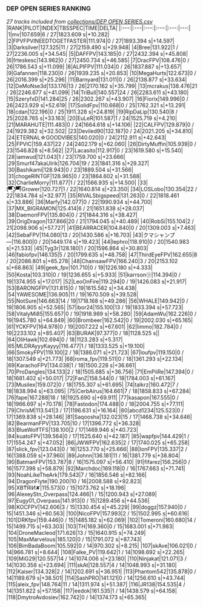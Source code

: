 ### DEP OPEN SERIES RANKING
*27 tracks included from [collections/DEP OPEN SERIES.csv](/collections/DEP%20OPEN%20SERIES.csv)*
|RANK|PILOT|INDEX|TBSSPEC|TIME|DELTA|
|:---:|:---|:---:|:---:|:---:|---:|
|1|mv|107.659|6 / 27|1823.609 s|+10.282|
|2|FPVFPVINEEDTOGETFASTER|111.974|0 / 27|1893.394 s|+14.597|
|3|Darksilver|127.325|11 / 27|2159.490 s|+29.948|
|4|Bree|131.922|1 / 27|2236.005 s|+34.545|
|5|DAFFPV|143.185|0 / 27|2432.394 s|+45.808|
|6|frteskesc|143.962|0 / 27|2450.734 s|+46.585|
|7|DracFPV|108.476|0 / 26|1786.543 s|+11.099|
|8|ALPIFPV|111.034|0 / 26|1837.887 s|+13.657|
|9|Gafannen|118.230|0 / 26|1939.235 s|+20.853|
|10|MegaHurts|122.673|0 / 26|2016.399 s|+25.296|
|11|Barnyard|131.011|0 / 26|2138.877 s|+33.634|
|12|DeMoNse3d|133.176|13 / 26|2170.162 s|+35.799|
|13|mcrakus|138.476|21 / 26|2246.677 s|+41.099|
|14|TriBull|140.557|24 / 26|2283.611 s|+43.180|
|15|SzeryfxD|141.284|25 / 26|2302.267 s|+43.907|
|16|Fiorix|149.996|0 / 26|2423.929 s|+52.619|
|17|SolidFpv|110.668|0 / 25|1762.321 s|+13.291|
|18|cdan|122.196|0 / 25|1911.328 s|+24.819|
|19|RipDaLip|130.540|8 / 25|2028.765 s|+33.163|
|20|EuLeR|101.587|1 / 24|1525.719 s|+4.210|
|21|MARAHUTE|111.483|0 / 24|1664.618 s|+14.106|
|22|CALFPV|129.879|0 / 24|1929.382 s|+32.502|
|23|Deviled90|132.187|0 / 24|2021.205 s|+34.810|
|24|ETERNAL☆GOODVIBES|140.020|0 / 24|2112.911 s|+42.643|
|25|FPVlC|159.437|22 / 24|2402.179 s|+62.060|
|26|DirtyMuffin|105.939|0 / 23|1546.828 s|+8.562|
|27|Lacasito|112.917|0 / 23|1619.580 s|+15.540|
|28|iamwud|121.043|1 / 23|1759.700 s|+23.666|
|29|Smurf47akaUlrik|126.704|19 / 23|1841.316 s|+29.327|
|30|Bashikami|128.943|0 / 23|1889.504 s|+31.566|
|31|chogeRINTGF|128.965|0 / 23|1864.602 s|+31.588|
|32|CharlieMorry|111.877|1 / 22|1566.935 s|+14.500|
|33|(͡▀̿̿ ͜ʖ͡▀̿̿)Grower|120.727|1 / 22|1640.814 s|+23.350|
|34|LOSLobo|130.354|22 / 22|1834.784 s|+32.977|
|35|RIVALSbigspeed|131.263|0 / 22|1818.461 s|+33.886|
|36|Marfy|142.077|0 / 22|1990.934 s|+44.700|
|37|MX_BIGRAMON|125.414|6 / 21|1651.838 s|+28.037|
|38|DaemonFPV|135.804|0 / 21|1844.316 s|+38.427|
|39|OrigDragon|137.866|20 / 21|1794.045 s|+40.489|
|40|RobSi|155.104|2 / 21|2098.906 s|+57.727|
|41|BEARRACER|104.840|0 / 20|1309.003 s|+7.463|
|42|SebaFPV|114.080|13 / 20|1430.586 s|+16.703|
|43|クマシャンプ―|116.800|0 / 20|1449.174 s|+19.423|
|44|lephro|118.910|0 / 20|1540.983 s|+21.533|
|45|Tyg3r|128.180|1 / 20|1596.864 s|+30.803|
|46|fabiofpv|146.135|5 / 20|1799.635 s|+48.758|
|47|ThirdEyeFPV|162.655|8 / 20|2086.801 s|+65.278|
|48|ChainsawFPV|166.240|3 / 20|2153.102 s|+68.863|
|49|geek_fpv|101.710|0 / 19|1226.180 s|+4.333|
|50|Kosta|103.310|0 / 19|1236.655 s|+5.933|
|51|karrson㋡|114.394|0 / 19|1374.955 s|+17.017|
|52|LeoOnFire|119.294|0 / 19|1426.083 s|+21.917|
|53|BARONGFPV|131.815|0 / 19|1615.582 s|+34.438|
|54|YAWESOME|136.905|11 / 19|1670.509 s|+39.528|
|55|NotSure|146.663|14 / 19|1718.168 s|+49.286|
|56|WHALE|149.942|0 / 19|1806.905 s|+52.565|
|57|ibor24|155.100|13 / 19|1833.394 s|+57.723|
|58|VitalyMi85|155.657|0 / 19|1918.989 s|+58.280|
|59|AdamWu|162.226|0 / 19|1945.780 s|+64.849|
|60|Brombeer|162.542|0 / 19|2002.030 s|+65.165|
|61|YCKFPV|164.978|0 / 19|2007.222 s|+67.601|
|62|limmo|182.784|0 / 19|2233.102 s|+85.407|
|63|BURAK|97.377|0 / 18|1128.525 s||
|64|OliHawk|102.694|0 / 18|1123.283 s|+5.317|
|65|MLDRAyyyKayyy|116.477|1 / 18|1333.525 s|+19.100|
|66|SmokyFPV|119.100|2 / 18|1386.071 s|+21.723|
|67|loufpv|119.150|0 / 18|1307.549 s|+21.773|
|68|roma_fpv|119.511|0 / 18|1361.293 s|+22.134|
|69|KarachoFPV|134.038|1 / 18|1500.228 s|+36.661|
|70|ProDangles|134.133|2 / 18|1505.685 s|+36.756|
|71|EmPiiRe|147.394|0 / 18|1681.402 s|+50.017|
|72|FanZ|158.544|0 / 18|1784.003 s|+61.167|
|73|Musilex|159.072|0 / 18|1755.307 s|+61.695|
|74|talkrz|160.472|7 / 18|1838.994 s|+63.095|
|75|CerbAirus|164.661|7 / 18|1858.833 s|+67.284|
|76|fape|167.288|18 / 18|1925.690 s|+69.911|
|77|kasapon|167.555|0 / 18|1966.697 s|+70.178|
|78|Fastodon|174.488|0 / 18|2004.755 s|+77.111|
|79|ChrisM|113.541|3 / 17|1196.631 s|+16.164|
|80|abcd1234|125.523|0 / 17|1369.838 s|+28.146|
|81|Saqoosha|132.023|15 / 17|1468.738 s|+34.646|
|82|BearmanFPV|133.705|10 / 17|1396.772 s|+36.328|
|83|BlueWolfTFS|138.100|2 / 17|1469.946 s|+40.723|
|84|kuatoFPV|139.564|0 / 17|1525.640 s|+42.187|
|85|wapfpv|144.429|1 / 17|1554.247 s|+47.052|
|86|JWWFPV|162.635|2 / 17|1740.025 s|+65.258|
|87|slick_fpv|123.043|0 / 16|1253.770 s|+25.666|
|88|IonFPV|135.337|2 / 16|1388.059 s|+37.960|
|89|Johnn|136.181|11 / 16|1381.779 s|+38.804|
|90|BatmanFPV|153.787|8 / 16|1575.097 s|+56.410|
|91|fifarez|156.256|0 / 16|1577.398 s|+58.879|
|92|Marchdoc|169.118|0 / 16|1767.663 s|+71.741|
|93|NoahLikeTheArk|179.543|7 / 16|1856.546 s|+82.166|
|94|DragonFlyte|190.200|10 / 16|2008.588 s|+92.823|
|95|XB₸ЯIИ✘|115.573|0 / 15|1073.762 s|+18.196|
|96|AlexeyStn_Overpass|124.466|1 / 15|1200.943 s|+27.089|
|97|Eugy01_Overpass|141.913|0 / 15|1289.456 s|+44.536|
|98|KOCFPV|142.606|3 / 15|1330.454 s|+45.229|
|99|doggz|157.940|0 / 15|1451.346 s|+60.563|
|100|NicoFPV|157.993|2 / 15|1502.995 s|+60.616|
|101|DRKfpv|159.446|0 / 15|1485.182 s|+62.069|
|102|Tomeroni|160.680|14 / 15|1499.715 s|+63.303|
|103|TH|169.360|0 / 15|1683.001 s|+71.983|
|104|DroneMacleod|171.626|13 / 15|1640.915 s|+74.249|
|105|MaxMarvelous|185.120|0 / 15|1791.072 s|+87.743|
|106|BimBadaBoom|105.592|0 / 14|970.302 s|+8.215|
|107|skAve|106.021|0 / 14|966.781 s|+8.644|
|108|Falke_PV|119.642|1 / 14|1098.692 s|+22.265|
|109|MiG29|120.557|14 / 14|1074.006 s|+23.180|
|110|Ninjakat|121.071|3 / 14|1030.358 s|+23.694|
|111|skAt|128.557|4 / 14|1048.993 s|+31.180|
|112|Kaiser|134.328|2 / 14|1202.691 s|+36.951|
|113|Phantom542|135.878|0 / 14|1189.679 s|+38.501|
|114|SashPRO|141.121|0 / 14|1256.610 s|+43.744|
|115|aleix_fpv|148.764|11 / 14|1311.974 s|+51.387|
|116|JR138|154.535|4 / 14|1351.822 s|+57.158|
|117|eedok|161.535|1 / 14|1438.579 s|+64.158|
|118|DmytroAvdosiev|162.742|0 / 14|1374.173 s|+65.365|
